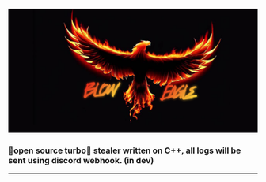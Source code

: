 ![logo](Images-GitHub/logo.png)
### 🔐open source turbo🚀 stealer written on C++, all logs will be sent using discord webhook. (in dev)

---
